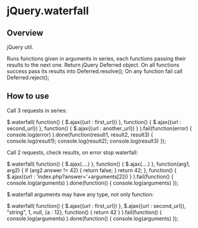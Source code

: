 jQuery.waterfall
==================

Overview
--------
jQuery util.

Runs functions given in arguments in series, each functions passing their results to the next one.
Return jQuery Deferred object.
On all functions success pass its results into Deferred.resolve();
On any function fail call Deferred.reject();

How to use
----------

Call 3 requests in series:

$.waterfall(
   function() { $.ajax({url : first_url}) },
   function() { $.ajax({url : second_url}) },
   function() { $.ajax({url : another_url}) }
).fail(function(error) {
   console.log(error)
).done(function(result1, result2, result3) {
   console.log(result1);
   console.log(result2);
   console.log(result3)
});


Call 2 requests, check results, on error stop waterfall:

$.waterfall(
	function() { $.ajax(....) },
	function() { $.ajax(....) },
	function(arg1, arg2) {
		if (arg2.answer != 42) {
			return false;
		}
		return 42;
	},
	function() { $.ajax({url : 'index.php?answer='+arguments[2]}) }
).fail(function() {
   console.log(arguments)
).done(function() {
   console.log(arguments)
});

$.waterfall arguments may have any type, not only function:

$.waterfall(
	function() { $.ajax({url : first_url}) },
	$.ajax({url : second_url}),
	"string",
	1,
	null,
	{a : 12},
   function() { return 42 }
).fail(function() {
   console.log(arguments)
).done(function() {
   console.log(arguments)
});

